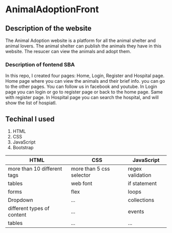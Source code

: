 # AnimalAdoptionFront

## Description of the website
The Animal Adoption website is a platform for all the animal shelter and animal lovers. The animal shelter can publish the animals they have in this website. The resucer can view the animals and adopt them.

### Description of fontend SBA
In this repo, I created four pages: Home, Login, Register and Hospital page.
Home page where you can view the animals and their brief info. you can go to the other pages. You can follow us in facebook and youtube.
In Login page you can login or go to register page or back to the home page. Same with register page.
In Hospital page you can search the hospital, and will show the list of hospiatl.

## Techinal I used
1. HTML
2. CSS
3. JavaScript
4. Bootstrap

| HTML | CSS | JavaScript |
| ----------- | ----------- | ----------- |
| more than 10 different tags | more than 5 css selector | regex validation |
| tables | web font | if statement |
| forms | flex | loops |
| Dropdown | ... | collections |
| different types of content | ... | events |
| tables | ... | ... |
